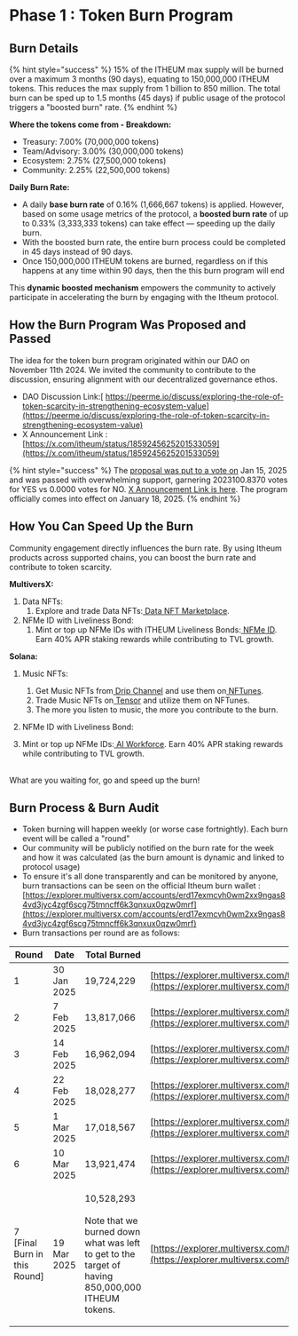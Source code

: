 # Phase 1 : Token Burn Program

## Burn Details

{% hint style="success" %}
15% of the ITHEUM max supply will be burned over a maximum 3 months (90 days), equating to 150,000,000 ITHEUM tokens. This reduces the max supply from 1 billion to 850 million. The total burn can be sped up to 1.5 months (45 days) if public usage of the protocol triggers a "boosted burn" rate.&#x20;
{% endhint %}

**Where the tokens come from - Breakdown:**

* Treasury: 7.00% (70,000,000 tokens)
* Team/Advisory: 3.00% (30,000,000 tokens)
* Ecosystem: 2.75% (27,500,000 tokens)
* Community: 2.25% (22,500,000 tokens)

**Daily Burn Rate:**

* A daily **base burn rate** of 0.16% (1,666,667 tokens) is applied. However, based on some usage metrics of the protocol, a **boosted burn rate** of up to 0.33% (3,333,333 tokens) can take effect — speeding up the daily burn.
* With the boosted burn rate, the entire burn process could be completed in 45 days instead of 90 days.
* Once 150,000,000 ITHEUM tokens are burned, regardless on if this happens at any time within 90 days, then the this burn program will end

This **dynamic boosted mechanism** empowers the community to actively participate in accelerating the burn by engaging with the Itheum protocol.



## How the Burn Program Was Proposed and Passed

The idea for the token burn program originated within our DAO on November 11th 2024. We invited the community to contribute to the discussion, ensuring alignment with our decentralized governance ethos.

* DAO Discussion Link:[ https://peerme.io/discuss/exploring-the-role-of-token-scarcity-in-strengthening-ecosystem-value](https://peerme.io/discuss/exploring-the-role-of-token-scarcity-in-strengthening-ecosystem-value)
* X Announcement Link : [https://x.com/itheum/status/1859245625201533059](https://x.com/itheum/status/1859245625201533059)

{% hint style="success" %}
The [proposal was put to a vote on](https://peerme.io/proposals/Dv2dV4BGwz4b) Jan 15, 2025 and was passed with overwhelming support, garnering 2023100.8370 votes for YES vs 0.0000 votes for NO.  [X Announcement Link is here](https://x.com/itheum/status/1880510801569804538). The program officially comes into effect on January 18, 2025.
{% endhint %}



## How You Can Speed Up the Burn

Community engagement directly influences the burn rate. By using Itheum products across supported chains, you can boost the burn rate and contribute to token scarcity.

**MultiversX:**

1. Data NFTs:
   1. Explore and trade Data NFTs:[ Data NFT Marketplace](https://datadex.itheum.io/datanfts/marketplace/market).
2. NFMe ID with Liveliness Bond:
   1. Mint or top up NFMe IDs with ITHEUM Liveliness Bonds:[ NFMe ID](https://datadex.itheum.io/NFMeID). Earn 40% APR staking rewards while contributing to TVL growth.

**Solana:**

1.  Music NFTs:

    1. Get Music NFTs from[ Drip Channel](https://drip.haus/itheum) and use them on[ NFTunes](https://itheum.io/music).
    2. Trade Music NFTs on[ Tensor](https://www.tensor.trade/trade/itheum_data_nft_gen_2) and utilize them on NFTunes.
    3. The more you listen to music, the more you contribute to the burn.


2. NFMe ID with Liveliness Bond:
3. Mint or top up NFMe IDs:[ AI Workforce](https://ai-workforce.itheum.io/). Earn 40% APR staking rewards while contributing to TVL growth.

\
What are you waiting for, go and speed up the burn!



## Burn Process & Burn Audit

* Token burning will happen weekly (or worse case fortnightly). Each burn event will be called a "round"
* Our community will be publicly notified on the burn rate for the week and how it was calculated (as the burn amount is dynamic and linked to protocol usage)
* To ensure it's all done transparently and can be monitored by anyone, burn transactions can be seen on the official Itheum burn wallet : [https://explorer.multiversx.com/accounts/erd17exmcvh0wm2xx9ngas84vd3jyc4zgf6scg75tmncff6k3qnxux0qzw0mrf](https://explorer.multiversx.com/accounts/erd17exmcvh0wm2xx9ngas84vd3jyc4zgf6scg75tmncff6k3qnxux0qzw0mrf)
* Burn transactions per round are as follows:

| Round                         | Date        | Total Burned                                                                                                              | Burn TX                                                                                                                                                                                                                        |
| ----------------------------- | ----------- | ------------------------------------------------------------------------------------------------------------------------- | ------------------------------------------------------------------------------------------------------------------------------------------------------------------------------------------------------------------------------ |
| 1                             | 30 Jan 2025 | 19,724,229                                                                                                                | [https://explorer.multiversx.com/transactions/5ed0dd5412eb833427803462e3f6e56b087c18bc0cc8fa6efc4556699570c1b4](https://explorer.multiversx.com/transactions/5ed0dd5412eb833427803462e3f6e56b087c18bc0cc8fa6efc4556699570c1b4) |
| 2                             | 7 Feb 2025  | 13,817,066                                                                                                                | [https://explorer.multiversx.com/transactions/214479ba115319ec335eb5bf10c560879817edb60a299ddcf69bbdd36c987cca](https://explorer.multiversx.com/transactions/214479ba115319ec335eb5bf10c560879817edb60a299ddcf69bbdd36c987cca) |
| 3                             | 14 Feb 2025 | 16,962,094                                                                                                                | [https://explorer.multiversx.com/transactions/d0917f310d65bc815390cae71cbc6ee8fb70af79274d9f2c3f5c79c13545382c](https://explorer.multiversx.com/transactions/d0917f310d65bc815390cae71cbc6ee8fb70af79274d9f2c3f5c79c13545382c) |
| 4                             | 22 Feb 2025 | 18,028,277                                                                                                                | [https://explorer.multiversx.com/transactions/9f3d2a3d6690d2e46bc072e52018198d2161f618dd2e4fd9a69510eda05db7e0](https://explorer.multiversx.com/transactions/9f3d2a3d6690d2e46bc072e52018198d2161f618dd2e4fd9a69510eda05db7e0) |
| 5                             | 1 Mar 2025  | 17,018,567                                                                                                                | [https://explorer.multiversx.com/transactions/3f134a5836ec8ae3ca013f93e8e9c189f40592ba6c01a402a9484f0ee95c3cec](https://explorer.multiversx.com/transactions/3f134a5836ec8ae3ca013f93e8e9c189f40592ba6c01a402a9484f0ee95c3cec) |
| 6                             | 10 Mar 2025 | 13,921,474                                                                                                                | [https://explorer.multiversx.com/transactions/39f7001a37f9f4d891356545742d3679abd61fb477d50dcbbe4062dad57a1f27](https://explorer.multiversx.com/transactions/39f7001a37f9f4d891356545742d3679abd61fb477d50dcbbe4062dad57a1f27) |
| 7 \[Final Burn in this Round] | 19 Mar 2025 | <p>10,528,293<br><br>Note that we burned down what was left to get to the target of having 850,000,000 ITHEUM tokens.</p> | [https://explorer.multiversx.com/transactions/0ea93c832fb34480e32a967ba1dbf690ce49c9f56734090624f63893b39b3e8a](https://explorer.multiversx.com/transactions/0ea93c832fb34480e32a967ba1dbf690ce49c9f56734090624f63893b39b3e8a) |





